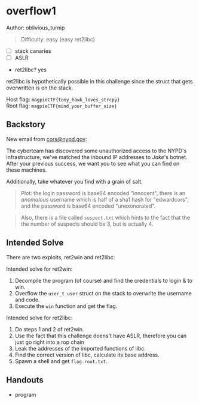 # overflow1

Author: oblivious_turnip

>Difficulty: easy (easy ret2libc)

- [ ] stack canaries
- [ ] ASLR
- ret2libc? yes

ret2libc is hypothetically possible in this challenge since the struct that gets
overwritten is on the stack.

Host flag: `magpieCTF{tony_hawk_loves_strcpy}`  
Root flag: `magpieCTF{mind_your_buffer_size}`

## Backstory

New email from <cors@nypd.gov>:

The cyberteam has discovered some unauthorized access to the NYPD's infrastructure,
we've matched the inbound IP addresses to *Jake*'s botnet. After your previous
success, we want you to see what you can find on these machines.

Additionally, take whatever you find with a grain of salt.

>Plot: the login password is base64 encoded "innocent",
>there is an *anomalous* username which is half of a sha1 hash for "edwardcors",
>and the password is base64 encoded "unexonorated".

>Also, there is a file called `suspect.txt` which hints to the fact that the
>the number of suspects should be 3, but is actually 4.

## Intended Solve

There are two exploits, ret2win and ret2libc:

Intended solve for ret2win:

1. Decompile the program (of course) and find the credentials to login & to win.
2. Overflow the `user_t user` struct on the stack to overwrite the username and code.
3. Execute the `win` function and get the flag.

Intended solve for ret2libc:

1. Do steps 1 and 2 of ret2win.
2. Use the fact that this challenge doens't have ASLR, therefore you can just go right into a rop chain
3. Leak the addresses of the imported functions of libc.
4. Find the correct version of libc, calculate its base address.
5. Spawn a shell and get `flag.root.txt`.

## Handouts

- program
